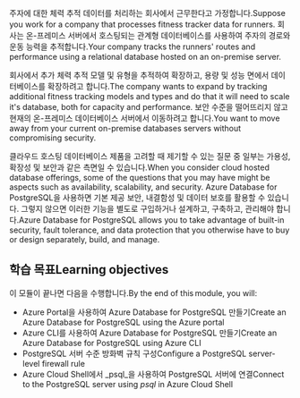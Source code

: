 <span data-ttu-id="c8032-101">주자에 대한 체력 추적 데이터를 처리하는 회사에서 근무한다고 가정합니다.</span><span class="sxs-lookup"><span data-stu-id="c8032-101">Suppose you work for a company that processes fitness tracker data for runners.</span></span> <span data-ttu-id="c8032-102">회사는 온-프레미스 서버에서 호스팅되는 관계형 데이터베이스를 사용하여 주자의 경로와 운동 능력을 추적합니다.</span><span class="sxs-lookup"><span data-stu-id="c8032-102">Your company tracks the runners' routes and performance using a relational database hosted on an on-premise server.</span></span>

<span data-ttu-id="c8032-103">회사에서 추가 체력 추적 모델 및 유형을 추적하여 확장하고, 용량 및 성능 면에서 데이터베이스를 확장하려고 합니다.</span><span class="sxs-lookup"><span data-stu-id="c8032-103">The company wants to expand by tracking additional fitness tracking models and types and do that it will need to scale it's database, both for capacity and performance.</span></span> <span data-ttu-id="c8032-104">보안 수준을 떨어뜨리지 않고 현재의 온-프레미스 데이터베이스 서버에서 이동하려고 합니다.</span><span class="sxs-lookup"><span data-stu-id="c8032-104">You want to move away from your current on-premise databases servers without compromising security.</span></span>

<span data-ttu-id="c8032-105">클라우드 호스팅 데이터베이스 제품을 고려할 때 제기할 수 있는 질문 중 일부는 가용성, 확장성 및 보안과 같은 측면일 수 있습니다.</span><span class="sxs-lookup"><span data-stu-id="c8032-105">When you consider cloud hosted database offerings, some of the questions that you may have might be aspects such as availability, scalability, and security.</span></span> <span data-ttu-id="c8032-106">Azure Database for PostgreSQL을 사용하면 기본 제공 보안, 내결함성 및 데이터 보호를 활용할 수 있습니다. 그렇지 않으면 이러한 기능을 별도로 구입하거나 설계하고, 구축하고, 관리해야 합니다.</span><span class="sxs-lookup"><span data-stu-id="c8032-106">Azure Database for PostgreSQL allows you to take advantage of built-in security, fault tolerance, and data protection that you otherwise have to buy or design separately, build, and manage.</span></span>

## <a name="learning-objectives"></a><span data-ttu-id="c8032-107">학습 목표</span><span class="sxs-lookup"><span data-stu-id="c8032-107">Learning objectives</span></span>

<span data-ttu-id="c8032-108">이 모듈이 끝나면 다음을 수행합니다.</span><span class="sxs-lookup"><span data-stu-id="c8032-108">By the end of this module, you will:</span></span>
- <span data-ttu-id="c8032-109">Azure Portal을 사용하여 Azure Database for PostgreSQL 만들기</span><span class="sxs-lookup"><span data-stu-id="c8032-109">Create an Azure Database for PostgreSQL using the Azure portal</span></span>
- <span data-ttu-id="c8032-110">Azure CLI를 사용하여 Azure Database for PostgreSQL 만들기</span><span class="sxs-lookup"><span data-stu-id="c8032-110">Create an Azure Database for PostgreSQL using Azure CLI</span></span>
- <span data-ttu-id="c8032-111">PostgreSQL 서버 수준 방화벽 규칙 구성</span><span class="sxs-lookup"><span data-stu-id="c8032-111">Configure a PostgreSQL server-level firewall rule</span></span>
- <span data-ttu-id="c8032-112">Azure Cloud Shell에서 _psql_을 사용하여 PostgreSQL 서버에 연결</span><span class="sxs-lookup"><span data-stu-id="c8032-112">Connect to the PostgreSQL server using _psql_ in Azure Cloud Shell</span></span>
